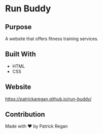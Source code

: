 # Run Buddy

## Purpose
A website that offers fitness training services.

## Built With
* HTML
* CSS

## Website
https://patrickaregan.github.io/run-buddy/

## Contribution
Made with ❤️ by Patrick Regan
